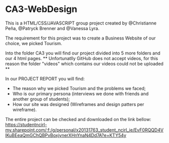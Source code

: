 # CA3-WebDesign
This is a HTML/CSS/JAVASCRIPT group project created by @Christianne Peña, @Patryck Brenner and @Vanessa Lyra.

The requirement for this project was to create a Business Website of our choice, we picked Tourism.

Into the folder CA3 you will find our project divided into 5 more folders and our 4 html pages. 
** Unfortunatlly GitHub does not accept videos, for this reason the folder "videos" which contains our videos could not be uploaded **


In our PROJECT REPORT you will find:
- The reason why we picked Tourism and the problems we faced;
- Who is our primary persona (interviews we done with friends and another group of students);
- How our site was designed (Wireframes and design patters per wireframe).

The entire project can be checked and downloaded on the link bellow:
https://studentncirl-my.sharepoint.com/:f:/g/personal/x20131763_student_ncirl_ie/EvF0RQQD4VlKuBEeaQmGChQBPvBoxjynerXHnYnaN4Dd7A?e=KTY54y
